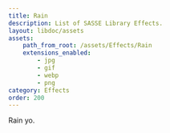 ```yaml
---
title: Rain
description: List of SASSE Library Effects.
layout: libdoc/assets
assets:
    path_from_root: /assets/Effects/Rain
    extensions_enabled:
        - jpg
        - gif
        - webp
        - png
category: Effects
order: 200
---
```


Rain yo.
